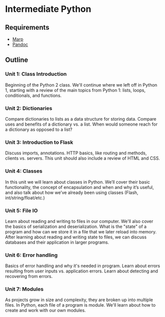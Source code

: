 # Intermediate Python

## Requirements

- [Marp](https://github.com/marp-team/marp-cli#install)
- [Pandoc](https://pandoc.org/installing.html)


## Outline

### Unit 1: Class Introduction

Beginning of the Python 2 class. We'll continue where we left off in Python 1,
starting with a review of the main topics from Python 1: lists, loops,
conditionals, and functions.

### Unit 2: Dictionaries

Compare dictionaries to lists as a data structure for storing data. Compare
uses and benefits of a dictionary vs. a list. When would someone reach for a
dictionary as opposed to a list?

### Unit 3: Introduction to Flask

Discuss imports, annotations. HTTP basics, like routing and methods, clients
vs. servers. This unit should also include a review of HTML and CSS.

### Unit 4: Classes

In this unit we will learn about classes in Python. We’ll cover their basic
functionality, the concept of encapsulation and when and why it’s useful, and
also talk about how we’ve already been using classes (Flash,
int/string/float/etc.)

### Unit 5: File IO

Learn about reading and writing to files in our computer. We'll also cover the
basics of serialization and deserialization. What is the "state" of a program
and how can we store it in a file that we later reload into memory. After
learning about reading and writing state to files, we can discuss databases and
their application in larger programs.

### Unit 6: Error handling

Basics of error handling and why it's needed in program. Learn about errors
resulting from user inputs vs. application errors. Learn about detecting and
recovering from errors.

### Unit 7: Modules

As projects grow in size and complexity, they are broken up into multiple
files. In Python, each file of a program is module. We'll learn about how to
create and work with our own modules.
